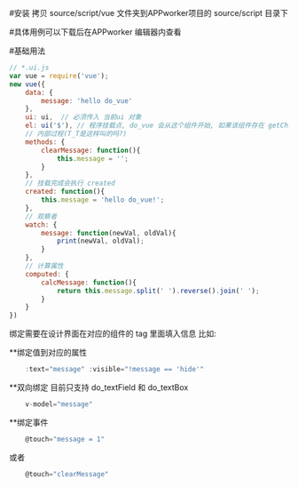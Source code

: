 #安装
拷贝 source/script/vue 文件夹到APPworker项目的 source/script 目录下

#具体用例可以下载后在APPworker 编辑器内查看

#基础用法

```javascript
// *.ui.js
var vue = require('vue');
new vue({
	data: {
		message: 'hello do_vue'
	},
	ui: ui,  // 必须传入 当前ui 对象
	el: ui('$'), // 程序挂载点, do_vue 会从这个组件开始, 如果该组件存在 getChildren 方法 就会往下遍历, 可以传一个数组. 例: [ui('layHeader'), ui('scrollView1')]
	// 内部过程(T_T是这样叫的吗?)
	methods: {
		clearMessage: function(){
			this.message = '';
		}
	},
	// 挂载完成会执行 created
	created: function(){
		this.message = 'hello do_vue!';
	},
	// 观察者
	watch: {
		message: function(newVal, oldVal){
			print(newVal, oldVal);
		}
	},
	// 计算属性
	computed: {
		calcMessage: function(){
			return this.message.split(' ').reverse().join(' ');
		}
	}
})
```

绑定需要在设计界面在对应的组件的 tag 里面填入信息
比如:

**绑定值到对应的属性

```javascript
	:text="message" :visible="!message == 'hide'"
```

**双向绑定
目前只支持 do_textField 和 do_textBox
```javascript
	v-model="message"
```

**绑定事件

```javascript
	@touch="message = 1"
```

或者

```javascript
	@touch="clearMessage"
```
